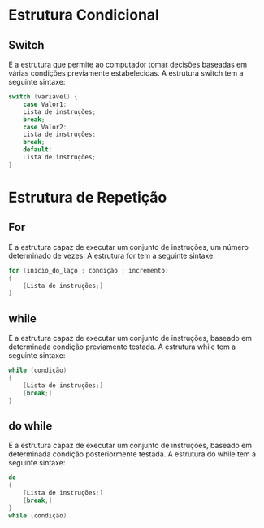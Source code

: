 # Estrutura Condicional

## Switch
É a estrutura que permite ao computador tomar decisões baseadas em várias condições previamente estabelecidas.
A estrutura switch tem a seguinte sintaxe:

```c
switch (variável) {
    case Valor1:
    Lista de instruções;
    break;
    case Valor2:
    Lista de instruções;
    break;
    default:
    Lista de instruções;
}
```

# Estrutura de Repetição

## For
É a estrutura capaz de executar um conjunto de instruções, um número determinado de vezes.
A estrutura for tem a seguinte sintaxe:

```c
for (inicio_do_laço ; condição ; incremento)
{
    [Lista de instruções;]
}
```

## while
É a estrutura capaz de executar um conjunto de instruções, baseado em determinada condição previamente testada. 
A estrutura while tem a seguinte sintaxe:


```c
while (condição)
{
    [Lista de instruções;]
    [break;]
}
```

## do while
É a estrutura capaz de executar um conjunto de instruções, baseado em determinada condição posteriormente testada. 
A estrutura do while tem a seguinte sintaxe:

```c
do
{
    [Lista de instruções;]
    [break;]
}
while (condição)
```